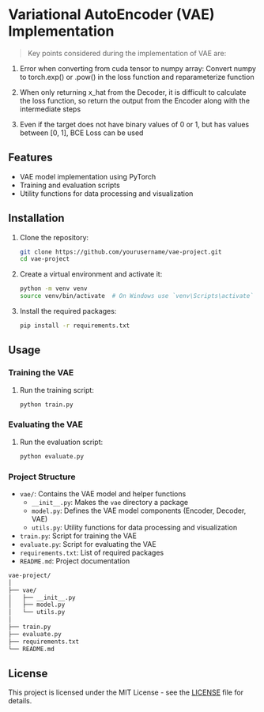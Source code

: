# Variational AutoEncoder (VAE) Implementation

> Key points considered during the implementation of VAE are:


1) Error when converting from cuda tensor to numpy array: Convert numpy to torch.exp() or .pow() in the loss function and reparameterize function

2) When only returning x_hat from the Decoder, it is difficult to calculate the loss function, so return the output from the Encoder along with the intermediate steps

3) Even if the target does not have binary values of 0 or 1, but has values between [0, 1], BCE Loss can be used


## Features

- VAE model implementation using PyTorch
- Training and evaluation scripts
- Utility functions for data processing and visualization

## Installation

1. Clone the repository:
    ```sh
    git clone https://github.com/yourusername/vae-project.git
    cd vae-project
    ```

2. Create a virtual environment and activate it:
    ```sh
    python -m venv venv
    source venv/bin/activate  # On Windows use `venv\Scripts\activate`
    ```

3. Install the required packages:
    ```sh
    pip install -r requirements.txt
    ```

## Usage

### Training the VAE

1. Run the training script:
    ```sh
    python train.py
    ```

### Evaluating the VAE

1. Run the evaluation script:
    ```sh
    python evaluate.py
    ```

### Project Structure

- `vae/`: Contains the VAE model and helper functions
    - `__init__.py`: Makes the `vae` directory a package
    - `model.py`: Defines the VAE model components (Encoder, Decoder, VAE)
    - `utils.py`: Utility functions for data processing and visualization
- `train.py`: Script for training the VAE
- `evaluate.py`: Script for evaluating the VAE
- `requirements.txt`: List of required packages
- `README.md`: Project documentation


```sh
vae-project/
│
├── vae/
│   ├── __init__.py
│   ├── model.py
│   └── utils.py
│
├── train.py
├── evaluate.py
├── requirements.txt
└── README.md

```
  

## License

This project is licensed under the MIT License - see the [LICENSE](LICENSE) file for details.
